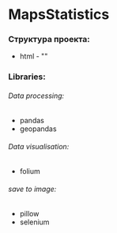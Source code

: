 # MapsStatistics

### Структура проекта:
- html - ""

### Libraries:
###### Data processing:
- pandas
- geopandas

###### Data visualisation:
- folium

###### save to image:
- pillow
- selenium
